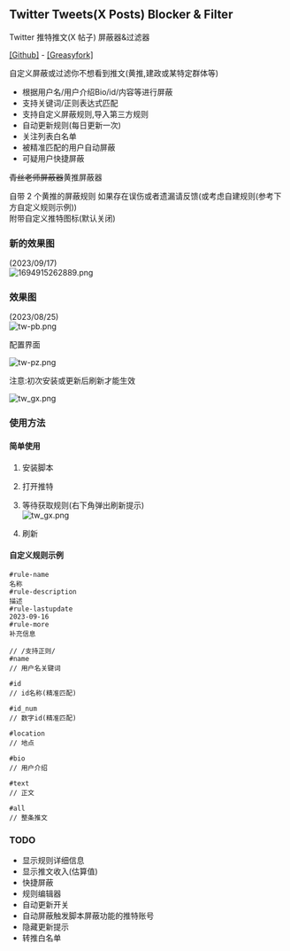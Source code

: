 ## Twitter Tweets(X Posts) Blocker & Filter

Twitter 推特推文(X 帖子) 屏蔽器&过滤器

[[Github]](https://github.com/yuhanawa/UserScript) - [[Greasyfork]](https://greasyfork.org/zh-CN/scripts/473865)

自定义屏蔽或过滤你不想看到推文(黄推,建政或某特定群体等)

- 根据用户名/用户介绍Bio/id/内容等进行屏蔽
- 支持关键词/正则表达式匹配
- 支持自定义屏蔽规则,导入第三方规则
- 自动更新规则(每日更新一次)
- 关注列表白名单
- 被精准匹配的用户自动屏蔽
- 可疑用户快捷屏蔽

~~青丝老师屏蔽器~~黄推屏蔽器

自带 2 个黄推的屏蔽规则
如果存在误伤或者遗漏请反馈(或考虑自建规则(参考下方自定义规则示例))  
附带自定义推特图标(默认关闭)

### 新的效果图

(2023/09/17)  
![1694915262889.png](https://img1.imgtp.com/2023/09/17/sIdcwrF4.png)

### 效果图

(2023/08/25)  
![tw-pb.png](https://img1.imgtp.com/2023/08/25/Cm8a2dAl.png)

配置界面

![tw-pz.png](https://img1.imgtp.com/2023/08/25/32sLIcR5.png)

注意:初次安装或更新后刷新才能生效

![tw_gx.png](https://img1.imgtp.com/2023/08/25/ULWOnIV9.png)

### 使用方法

#### 简单使用

1. 安装脚本

2. 打开推特

3. 等待获取规则(右下角弹出刷新提示)  
   ![tw_gx.png](https://img1.imgtp.com/2023/08/25/ULWOnIV9.png)

4. 刷新

#### 自定义规则示例

```
#rule-name
名称
#rule-description
描述
#rule-lastupdate
2023-09-16
#rule-more
补充信息

// /支持正则/
#name
// 用户名关键词

#id
// id名称(精准匹配)

#id_num
// 数字id(精准匹配)

#location
// 地点

#bio
// 用户介绍

#text
// 正文

#all
// 整条推文

```

### TODO

- 显示规则详细信息
- 显示推文收入(估算值)
- 快捷屏蔽
- 规则编辑器
- 自动更新开关
- 自动屏蔽触发脚本屏蔽功能的推特账号
- 隐藏更新提示
- 转推白名单
